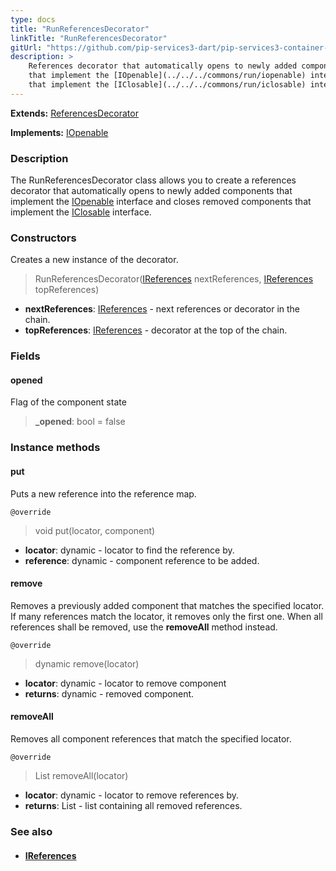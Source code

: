 ```yaml
---
type: docs
title: "RunReferencesDecorator"
linkTitle: "RunReferencesDecorator"
gitUrl: "https://github.com/pip-services3-dart/pip-services3-container-dart"
description: >
    References decorator that automatically opens to newly added components
    that implement the [IOpenable](../../../commons/run/iopenable) interface and closes removed components
    that implement the [IClosable](../../../commons/run/iclosable) interface.
---
```


**Extends:** [ReferencesDecorator](../references_decorator)

**Implements:** [IOpenable](../../../commons/run/iopenable)

### Description

The RunReferencesDecorator class allows you to create a references decorator that automatically opens to newly added components that implement the [IOpenable](../../../commons/run/iopenable) interface and closes removed components that implement the [IClosable](../../../commons/run/iclosable) interface.

### Constructors
Creates a new instance of the decorator.

> RunReferencesDecorator([IReferences](../../../commons/refer/ireferences) nextReferences, [IReferences](../../../commons/refer/ireferences) topReferences)

- **nextReferences**: [IReferences](../../../commons/refer/ireferences) - next references or decorator in the chain.
- **topReferences**: [IReferences](../../../commons/refer/ireferences) - decorator at the top of the chain.


### Fields

<span class="hide-title-link">

#### opened
Flag of the component state
> **_opened**: bool = false

</span>

### Instance methods

#### put
Puts a new reference into the reference map.

`@override`
> void put(locator, component)
- **locator**: dynamic - locator to find the reference by.
- **reference**: dynamic - component reference to be added.


#### remove
Removes a previously added component that matches the specified locator.
If many references match the locator, it removes only the first one.
When all references shall be removed, use the **removeAll** method instead.

`@override`
> dynamic remove(locator)
- **locator**: dynamic - locator to remove component
- **returns**: dynamic - removed component.


#### removeAll
Removes all component references that match the specified locator.

`@override`
> List removeAll(locator)
- **locator**: dynamic - locator to remove references by.
- **returns**: List - list containing all removed references.

### See also
- #### [IReferences](../../../commons/refer/ireferences)
